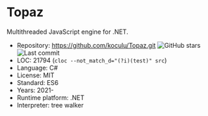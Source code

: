 # Topaz

Multithreaded JavaScript engine for .NET.

* Repository:       https://github.com/koculu/Topaz.git <img src="https://img.shields.io/github/stars/koculu/Topaz?label=&style=flat-square" alt="GitHub stars" title="GitHub stars"><img src="https://img.shields.io/github/last-commit/koculu/Topaz?label=&style=flat-square" alt="Last commit" title="Last commit">
* LOC:              21794 (`cloc --not_match_d="(?i)(test)" src`)
* Language:         C#
* License:          MIT
* Standard:         ES6
* Years:            2021-
* Runtime platform: .NET
* Interpreter:      tree walker
